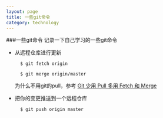 ```yaml
---
layout: page
title: 一些git命令
category: technology
---
```


###一些git命令
记录一下自己学习的一些git命令

- 从远程仓库进行更新

    	$ git fetch origin
	
		$ git merge origin/master

	为什么不用git的pull，参考 [Git 少用 Pull 多用 Fetch 和 Merge][1]

- 把你的变更推送到一个远程仓库

		$ git push origin master



[1]: http://www.oschina.net/translate/git-fetch-and-merge
